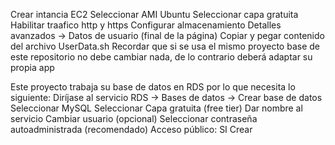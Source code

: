 Crear intancia EC2
Seleccionar AMI Ubuntu
Seleccionar capa gratuita
Habilitar traafico http y https
Configurar almacenamiento
Detalles avanzados -> Datos de usuario (final de la página)
Copiar y pegar contenido del archivo UserData.sh
Recordar que si se usa el mismo proyecto base de este repositorio no debe cambiar nada, de lo contrario deberá adaptar su propia app 

Este proyecto trabaja su base de datos en RDS por lo que necesita lo siguiente:
Diríjase al servicio RDS -> Bases de datos -> Crear base de datos
Seleccionar MySQL
Seleccionar Capa gratuita (free tier)
Dar nombre al servicio
Cambiar usuario (opcional)
Seleccionar contraseña autoadministrada (recomendado)
Acceso público: SI
Crear

